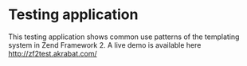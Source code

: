 Testing application
==================

This testing application shows common use patterns of the templating system in Zend Framework 2. A live demo is available here http://zf2test.akrabat.com/

